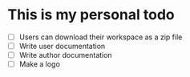 # This is my personal todo
- [ ] Users can download their workspace as a zip file
- [ ] Write user documentation
- [ ] Write author documentation
- [ ] Make a logo